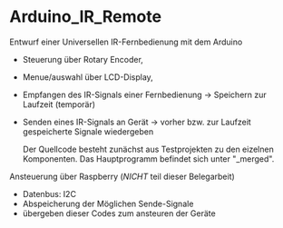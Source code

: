 # Arduino_IR_Remote

Entwurf einer Universellen IR-Fernbedienung mit dem Arduino

 - Steuerung über Rotary Encoder,
 - Menue/auswahl über LCD-Display,
 - Empfangen des IR-Signals einer Fernbedienung 
   -> Speichern zur Laufzeit (temporär)
 - Senden eines IR-Signals an Gerät
   -> vorher bzw. zur Laufzeit gespeicherte Signale wiedergeben

   Der Quellcode besteht zunächst aus Testprojekten zu den eizelnen Komponenten.
   Das Hauptprogramm befindet sich unter "_merged".

Ansteuerung über Raspberry (*NICHT* teil dieser Belegarbeit)
 - Datenbus: I2C
 - Abspeicherung der Möglichen Sende-Signale
 - übergeben dieser Codes zum ansteuren der Geräte
